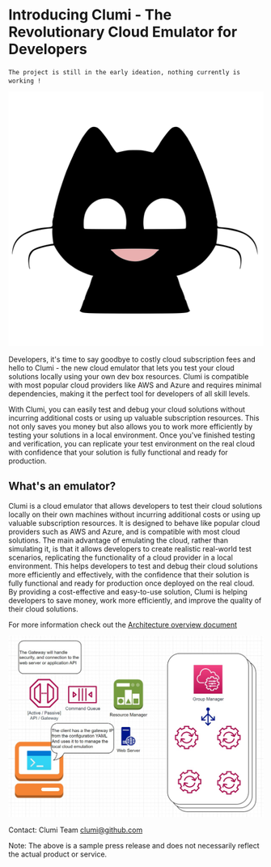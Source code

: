 # Introducing Clumi - The Revolutionary Cloud Emulator for Developers

`The project is still in the early ideation, nothing currently is working !`

![](./docs/clumi-colored.svg)



Developers, it's time to say goodbye to costly cloud subscription fees and hello to Clumi - the new cloud emulator that lets you test your cloud solutions locally using your own dev box resources. Clumi is compatible with most popular cloud providers like AWS and Azure and requires minimal dependencies, making it the perfect tool for developers of all skill levels.

With Clumi, you can easily test and debug your cloud solutions without incurring additional costs or using up valuable subscription resources. This not only saves you money but also allows you to work more efficiently by testing your solutions in a local environment. Once you've finished testing and verification, you can replicate your test environment on the real cloud with confidence that your solution is fully functional and ready for production.

## What's an emulator?

Clumi is a cloud emulator that allows developers to test their cloud solutions locally on their own machines without incurring additional costs or using up valuable subscription resources. It is designed to behave like popular cloud providers such as AWS and Azure, and is compatible with most cloud solutions. The main advantage of emulating the cloud, rather than simulating it, is that it allows developers to create realistic real-world test scenarios, replicating the functionality of a cloud provider in a local environment. This helps developers to test and debug their cloud solutions more efficiently and effectively, with the confidence that their solution is fully functional and ready for production once deployed on the real cloud. By providing a cost-effective and easy-to-use solution, Clumi is helping developers to save money, work more efficiently, and improve the quality of their cloud solutions.

For more information check out the [Architecture overview document](./docs/introduction.md)

![](./docs/ArchitectureOvervire.jpg)

Contact:
Clumi Team
clumi@github.com

Note: The above is a sample press release and does not necessarily reflect the actual product or service.
